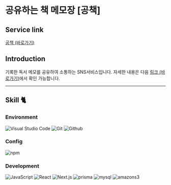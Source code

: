 # 공유하는 책 메모장 [공책]

## Service link
[공책 (바로가기)](https://book-talk.vercel.app/)

## Introduction
기록한 독서 메모를 공유하여 소통하는 SNS서비스입니다.
자세한 내용은 다음 [링크 (바로가기)](https://www.notion.so/d373022633214eeca80b658f562f358b?pvs=4)에서 확인 가능합니다.

---
## Skill 🐈

### Environment
![Visual Studio Code](https://img.shields.io/badge/Visual%20Studio%20Code-007ACC?style=for-the-badge&logo=Visual%20Studio%20Code&logoColor=white)
![Git](https://img.shields.io/badge/Git-F05032?style=for-the-badge&logo=Git&logoColor=white)
![Github](https://img.shields.io/badge/GitHub-181717?style=for-the-badge&logo=GitHub&logoColor=white)             

### Config
![npm](https://img.shields.io/badge/npm-CB3837?style=for-the-badge&logo=npm&logoColor=white)        

### Development
![JavaScript](https://img.shields.io/badge/JavaScript-F7DF1E?style=for-the-badge&logo=Javascript&logoColor=white)
![React](https://img.shields.io/badge/React-20232A?style=for-the-badge&logo=react&logoColor=61DAFB)
![Next.js](https://img.shields.io/badge/Next.js-000000?style=for-the-badge&logo=Next.js&logoColor=white)
![prisma](https://img.shields.io/badge/prisma-5163BA?style=for-the-badge&logo=prisma&logoColor=white)
![mysql](https://img.shields.io/badge/mysql-4479A1?style=for-the-badge&logo=mysql&logoColor=white)
![amazons3](https://img.shields.io/badge/amazons3-569A31?style=for-the-badge&logo=amazons3&logoColor=white)

